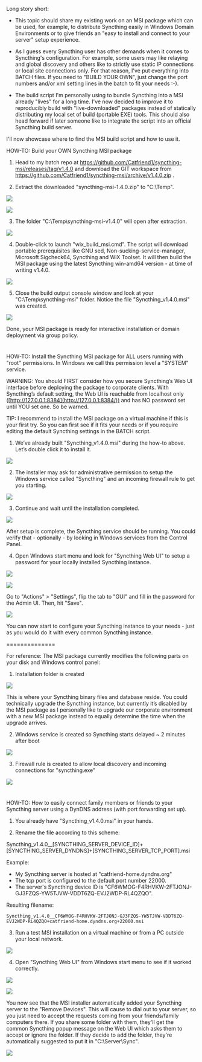 Long story short:
- This topic should share my existing work on an MSI package which can be used, for example, to distribute Syncthing easily in Windows Domain Environments or to give friends an "easy to install and connect to your server" setup experience.

- As I guess every Syncthing user has other demands when it comes to Syncthing's configuration. For example, some users may like relaying and global discovery and others like to strictly use static IP connections or local site connections only. For that reason, I've put everything into BATCH files. If you need to "BUILD YOUR OWN", just change the port numbers and/or xml setting lines in the batch to fit your needs :-).

- The build script I'm personally using to bundle Syncthing into a MSI already "lives" for a long time. I've now decided to improve it to reproducibly build with "live-downloaded" packages instead of statically distributing my local set of build (portable EXE) tools. This should also head forward if later someone like to integrate the script into an official Syncthing build server.

I'll now showcase where to find the MSI build script and how to use it.

HOW-TO: Build your OWN Syncthing MSI package

1) Head to my batch repo at https://github.com/Catfriend1/syncthing-msi/releases/tag/v1.4.0 and download the GIT workspace from https://github.com/Catfriend1/syncthing-msi/archive/v1.4.0.zip .

2) Extract the downloaded "syncthing-msi-1.4.0.zip" to "C:\Temp".

![](https://github.com/Catfriend1/syncthing-msi/blob/master/wiki/images/syncthing-msi-1.4.0-zip.png)

![](https://github.com/Catfriend1/syncthing-msi/blob/master/wiki/images/extract-zip-folder.png)

3) The folder "C:\Temp\syncthing-msi-v1.4.0" will open after extraction.

![](https://github.com/Catfriend1/syncthing-msi/blob/master/wiki/images/folder-after-zip-extraction.png)

4) Double-click to launch "wix_build_msi.cmd".
The script will download portable prerequisites like GNU sed, Non-sucking-service-manager, Microsoft Sigcheck64, Syncthing and WiX Toolset. It will then build the MSI package using the latest Syncthing win-amd64 version - at time of writing v1.4.0.

![](https://github.com/Catfriend1/syncthing-msi/blob/master/wiki/images/build-console-log.png)

5) Close the build output console window and look at your "C:\Temp\syncthing-msi" folder. Notice the file "Syncthing_v1.4.0.msi" was created.

![](https://github.com/Catfriend1/syncthing-msi/blob/master/wiki/images/folder-after-msi-build.png)

Done, your MSI package is ready for interactive installation or domain deployment via group policy.

#

HOW-TO: Install the Syncthing MSI package for ALL users running with "root" permissions. In Windows we call this permission level a "SYSTEM" service.

WARNING: You should FIRST consider how you secure Syncthing’s Web UI interface before deploying the package to corporate clients. With Syncthing’s default setting, the Web UI is reachable from localhost only ([http://127.0.0.1:8384](http://127.0.0.1:8384/)) and has NO password set until YOU set one. So be warned.

TIP: I recommend to install the MSI package on a virtual machine if this is your first try. So you can first see if it fits your needs or if you require editing the default Syncthing settings in the BATCH script.

1. We’ve already built "Syncthing_v1.4.0.msi" during the how-to above. Let’s double click it to install it.

![](https://github.com/Catfriend1/syncthing-msi/blob/master/wiki/images/syncthing-v1.4.0-msi.png)

2. The installer may ask for administrative permission to setup the Windows service called "Syncthing" and an incoming firewall rule to get you starting.

![](https://github.com/Catfriend1/syncthing-msi/blob/master/wiki/images/windows-admin-prompt.png)

3. Continue and wait until the installation completed.

![](https://github.com/Catfriend1/syncthing-msi/blob/master/wiki/images/please-wait-while-windows-configures-syncthing.png)

After setup is complete, the Syncthing service should be running. You could verify that - optionally - by looking in Windows services from the Control Panel.

4. Open Windows start menu and look for "Syncthing Web UI" to setup a password for your locally installed Syncthing instance.

![](https://github.com/Catfriend1/syncthing-msi/blob/master/wiki/images/start-menu-syncthing-web-ui.png)

![](https://github.com/Catfriend1/syncthing-msi/blob/master/wiki/images/syncthing-web-ui-default.png)

Go to "Actions" > "Settings", flip the tab to "GUI" and fill in the password for the Admin UI. Then, hit "Save".

![](https://github.com/Catfriend1/syncthing-msi/blob/master/wiki/images/syncthing-web-ui-set-gui-password.png)

You can now start to configure your Syncthing instance to your needs - just as you would do it with every common Syncthing instance.

==============

For reference: The MSI package currently modifies the following parts on your disk and Windows control panel:

1. Installation folder is created

![](https://github.com/Catfriend1/syncthing-msi/blob/master/wiki/images/c-server-syncthing-folder.png)

This is where your Syncthing binary files and database reside. You could technically upgrade the Syncthing instance, but currently it’s disabled by the MSI package as I personally like to upgrade our corporate environment with a new MSI package instead to equally determine the time when the upgrade arrives.

2. Windows service is created so Syncthing starts delayed ~ 2 minutes after boot

![](https://github.com/Catfriend1/syncthing-msi/blob/master/wiki/images/windows-services-control-panel.png)

3. Firewall rule is created to allow local discovery and incoming connections for "syncthing.exe"

![](https://github.com/Catfriend1/syncthing-msi/blob/master/wiki/images/windows-firewall-control-panel.png)

#

HOW-TO: How to easily connect family members or friends to your Syncthing server using a DynDNS address (with port forwarding set up).

1. You already have "Syncthing_v1.4.0.msi" in your hands.

2. Rename the file according to this scheme:

Syncthing_v1.4.0__[SYNCTHING_SERVER_DEVICE_ID]+[SYNCTHING_SERVER_DYNDNS]+[SYNCTHING_SERVER_TCP_PORT].msi

Example:
- My Syncthing server is hosted at "catfriend-home.dyndns.org"
- The tcp port is configured to the default port number 22000.
- The server's Syncthing device ID is "CF6WMOG-F4RHVKW-2FTJONJ-GJ3FZQS-YW5TJVW-VDDT6ZQ-EVJ2WDP-RL4QZQO".

Resulting filename:

    Syncthing_v1.4.0__CF6WMOG-F4RHVKW-2FTJONJ-GJ3FZQS-YW5TJVW-VDDT6ZQ-EVJ2WDP-RL4QZQO+catfriend-home.dyndns.org+22000.msi

3. Run a test MSI installation on a virtual machine or from a PC outside your local network.

![](https://github.com/Catfriend1/syncthing-msi/blob/master/wiki/images/syncthing-msi-renamed.png)

4. Open "Syncthing Web UI" from Windows start menu to see if it worked correctly.

![](https://github.com/Catfriend1/syncthing-msi/blob/master/wiki/images/start-menu-syncthing-web-ui.png)

![](https://github.com/Catfriend1/syncthing-msi/blob/master/wiki/images/syncthing-web-ui-after-autoconfigure-server.png)

You now see that the MSI installer automatically added your Syncthing server to the "Remove Devices". This will cause to dial out to your server, so you just need to accept the requests coming from your friends/family computers there. If you share some folder with them, they'll get the common Syncthing popup message on the Web UI which asks them to accept or ignore the folder. If they decide to add the folder, they're automatically suggested to put it in "C:\Server\Sync".

![](https://github.com/Catfriend1/syncthing-msi/blob/master/wiki/images/syncthing-web-ui-add-folder-our-photos.png)
